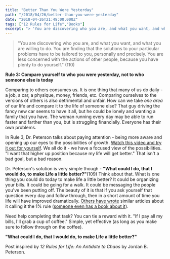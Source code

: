 ```yaml
---
title: "Better Than You Were Yesterday"
path: "/2018/04/26/better-than-you-were-yesterday"
date: "2018-04-26T21:48:00.000Z"
tags: ["12 Rules for Life","Books"]
excerpt: "> 'You are discovering who you are, and what you want, and what you are willing to do. You are finding that the solutions to your particular problems have to be tailored to you, personally and..."
---
```


> "You are discovering who you are, and what you want, and what you are willing to do. You are finding that the solutions to your particular problems have to be tailored to you, personally and precisely. You are less concerned with the actions of other people, because you have plenty to do yourself." (110)

**Rule 3: Compare yourself to who you were yesterday, not to who someone else is today**

Comparing to others consumes us. It is one thing that many of us do daily - a job, a car, a physique, money, friends, etc. Comparing ourselves to the versions of others is also detrimental and unfair. How can we take *one area* of our life and compare it to the life of someone else? That guy driving the fancy new car seems to have it all, but he could be lonely and wanting a family that you have. The woman running every day may be able to run faster and farther than you, but is struggling financially. Everyone has their own problems.

In Rule 3, Dr. Peterson talks about paying attention - being more aware and opening up our eyes to the possibilities of growth. [Watch this video and try it out for yourself](https://www.youtube.com/watch?v=vJG698U2Mvo). We all do it - we have a focused view of the possibilities. "I want that higher up position because my life will get better." That isn't a bad goal, but a bad reason.

Dr. Peterson's solution is very simple though - **"What could I do, that I would do, to make Life a little better?"**(109) Think about that. What is one thing you could do today to make life a little better? It could be organizing your bills. It could be going for a walk. It could be messaging the people you've been putting off. The beauty of it is that if you ask yourself that question every day and follow through, then in a short amount of time you life will have improved dramatically. [Others have wrote](https://www.google.com/search?q=the+1%25+daily+rule&amp;oq=the+1%25+daily+rule&amp;aqs=chrome..69i57j69i64l3.6532j0j3&amp;sourceid=chrome&amp;ie=UTF-8) similar articles about it calling it the 1% rule ([someone even has a book about it](https://www.1percentrulebook.com/launch)).

Need help completing that task? You can tie a reward with it. "If I pay all my bills, I'll grab a cup of coffee." Simple, yet effective (as long as you make sure to follow through on the coffee).

**"What could I do, that I would do, to make Life a little better?"**


Post inspired by *12 Rules for Life: An Antidote to Chaos* by Jordan B. Peterson.
